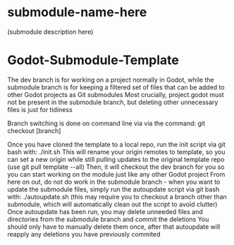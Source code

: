 # submodule-name-here
(submodule description here)

# Godot-Submodule-Template

The dev branch is for working on a project normally in Godot, while the submodule branch is for keeping a filtered set of files that can be added to other Godot projects as Git submodules
Most crucially, project.godot must not be present in the submodule branch, but deleting other unnecessary files is just for tidiness

Branch switching is done on command line via via the command: git checkout [branch]

Once you have cloned the template to a local repo, run the init script via git bash with: ./init.sh
    This will rename your origin remotes to template, so you can set a new origin while still pulling updates to the original template repo (use git pull template --all)
    Then, it will checkout the dev branch for you so you can start working on the module just like any other Godot project
From here on out, do not do work in the submodule branch - when you want to update the submodule files, simply run the autoupdate script via git bash with: ./autoupdate.sh
    (this may require you to checkout a branch other than submodule, which will automatically clean out the script to avoid clutter)
Once autoupdate has been run, you may delete unneeded files and directories from the submodule branch and commit the deletions
    You should only have to manually delete them once, after that autoupdate will reapply any deletions you have previously commited
